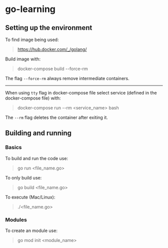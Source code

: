 # **go-learning**

## **Setting up the environment**

To find image being used:

> https://hub.docker.com/_/golang/

Build image with:

> docker-compose build --force-rm

The flag ```--force-rm``` always remove intermediate containers.

---

When using ```tty``` flag in docker-compose file select service (defined in the docker-compose file) with:

> docker-compose run --rm <service_name> bash

The ```--rm``` flag deletes the container after exiting it.

## **Building and running**

### **Basics**

To build and run the code use:

> go run <file_name.go>

To only build use:

> go build <file_name.go>

To execute (Mac/Linux):

> ./<file_name.go>

### **Modules**

To create an module use:

> go mod init <module_name>

